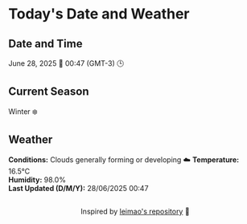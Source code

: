  # Today's Date and Weather
    
## Date and Time
June 28, 2025 📅
00:47 (GMT-3) 🕒

## Current Season
Winter ❄️
## Weather 
**Conditions:** Clouds generally forming or developing ☁️
**Temperature:** 16.5°C  
**Humidity:** 98.0%  
**Last Updated (D/M/Y):** 28/06/2025 00:47
##
<div align="center">Inspired by <a href="https://github.com/leimao/What-Is-The-Date-Today">leimao's repository</a> 🌱</div>
